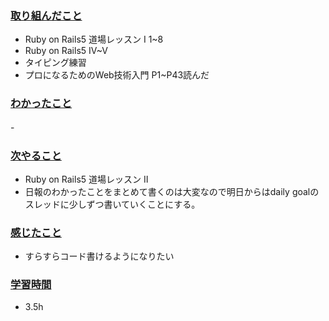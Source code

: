### <u>取り組んだこと</u>
- Ruby on Rails5 道場レッスン I 1~8
- Ruby on Rails5 IV~Ⅴ
- タイピング練習
- プロになるためのWeb技術入門 P1~P43読んだ

### <u>わかったこと</u>
-　

### <u>次やること</u>
- Ruby on Rails5 道場レッスン Ⅱ
- 日報のわかったことをまとめて書くのは大変なので明日からはdaily goalのスレッドに少しずつ書いていくことにする。

### <u>感じたこと</u>
-  すらすらコード書けるようになりたい

### <u>学習時間</u>
- 3.5h
